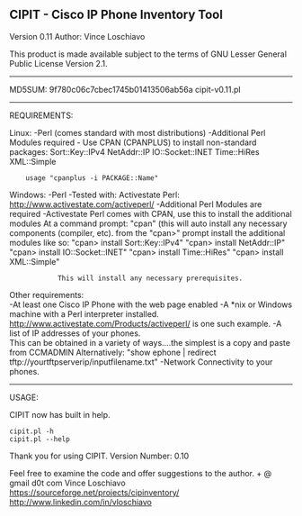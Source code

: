 CIPIT - Cisco IP Phone Inventory Tool
--------------------------------------------
Version 0.11
Author:  Vince Loschiavo

This product is made available subject to the terms of GNU Lesser General Public License Version 2.1.

--------------------------------------------
MD5SUM:
  9f780c06c7cbec1745b01413506ab56a  cipit-v0.11.pl

--------------------------------------------
REQUIREMENTS:

Linux: 
	-Perl (comes standard with most distributions)
	-Additional Perl Modules required - Use CPAN (CPANPLUS) to install non-standard packages:
		Sort::Key::IPv4
		NetAddr::IP
		IO::Socket::INET
		Time::HiRes
		XML::Simple
		
		usage "cpanplus -i PACKAGE::Name"
		
Windows:
	-Perl 
		-Tested with: Activestate Perl: http://www.activestate.com/activeperl/ 
		-Additional Perl Modules are required
			-Activestate Perl comes with CPAN, use this to install the additional modules
				At a command prompt:  "cpan"  (this will auto install any necessary components (compiler, etc).
				from the "cpan>" prompt install the additional modules like so:
				"cpan> install Sort::Key::IPv4"
				"cpan> install NetAddr::IP"
				"cpan> install IO::Socket::INET"
				"cpan> install Time::HiRes"
				"cpan> install XML::Simple"
				
				This will install any necessary prerequisites.

Other requirements:				
-At least one Cisco IP Phone with the web page enabled
-A *nix or Windows machine with a Perl interpreter installed.  http://www.activestate.com/Products/activeperl/ is one such example.
-A list of IP addresses of your phones.  
	This can be obtained in a variety of ways....the simplest is a copy and paste from CCMADMIN
	Alternatively: "show ephone | redirect tftp://yourtftpserverip/inputfilename.txt"
-Network Connectivity to your phones.  


--------------------------------------------
USAGE:

CIPIT now has built in help.
	
	cipit.pl -h 
	cipit.pl --help
	
	
Thank you for using CIPIT.  Version Number: 0.10

Feel free to examine the code and offer suggestions to the author.
<first initial> + <last name> @ gmail d0t com
Vince Loschiavo
https://sourceforge.net/projects/cipinventory/
http://www.linkedin.com/in/vloschiavo

